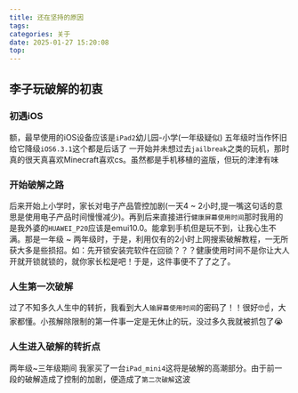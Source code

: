 ```yaml
---
title: 还在坚持的原因
tags: 
categories: 关于
date: 2025-01-27 15:20:08
top:
---
```

## 李子玩破解的初衷
### 初遇iOS
额，最早使用的iOS设备应该是`iPad2`幼儿园-小学(一年级疑似) 五年级时当作怀旧给它降级`iOS6.3.1`这个都是后话了
一开始并未想过去`jailbreak`之类的玩机，那时真的很天真喜欢Minecraft喜欢cs。虽然都是手机移植的盗版，但玩的津津有味

### 开始破解之路
后来开始上小学时，家长对电子产品管控加剧(一天4 ~ 2小时,提一嘴这句话的意思是使用电子产品时间慢慢减少)。再到后来直接进行`健康屏幕使用时间`那时我用的是我外婆的`HUAWEI_P20`应该是emui10.0。能拿到手机但是玩不到，让我心生不满。那是一年级 ~ 两年级时，于是，利用仅有的2小时上网搜索破解教程，一无所获大多是些损招。如：先开锁安装完软件在回锁？？？健康使用时间不是你让大人开就开锁就锁的，就你家长松是吧！于是，这件事便不了了之了。

### 人生第一次破解
过了不知多久人生中的转折，我看到大人`输屏幕使用时间`的密码了！！很好🤓☝️，大家都懂。小孩解除限制的第一件事一定是无休止的玩，没过多久我就被抓包了😭

### 人生进入破解的转折点
两年级~三年级期间 我家买了一台`iPad_mini4`这将是破解的高潮部分。由于前一段的破解造成了控制的加剧，便造成了`第二次破解`这波

